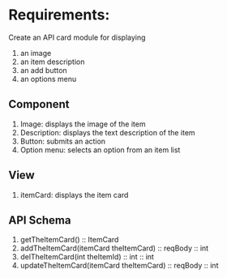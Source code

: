 # Requirements:
Create an API card module for displaying 
1. an image
2. an item description
3. an add button 
4. an options menu 

## Component
1. Image: displays the image of the item
2. Description: displays the text description of the item
3. Button: submits an action
4. Option menu: selects an option from an item list 

## View
1. itemCard: displays the item card

## API Schema
1. getTheItemCard() :: ItemCard
2. addTheItemCard(itemCard theItemCard) :: reqBody :: int
3. delTheItemCard(int theItemId) :: int :: int
4. updateTheItemCard(itemCard theItemCard) :: reqBody :: int
